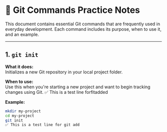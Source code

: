 # 📘 Git Commands Practice Notes

This document contains essential Git commands that are frequently used in everyday development. Each command includes its purpose, when to use it, and an example.

---

## 1. `git init`

**What it does:**  
Initializes a new Git repository in your local project folder.

**When to use:**  
Use this when you're starting a new project and want to begin tracking changes using Git.
✅ This is a test line forfitadded

**Example:**
```bash
mkdir my-project
cd my-project
git init
✅ This is a test line for git add
